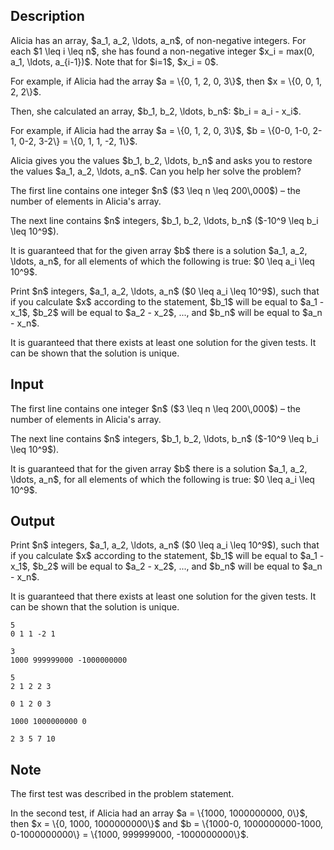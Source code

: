 ## Description

<div><p>Alicia has an array, $a_1, a_2, \ldots, a_n$, of non-negative integers. For each $1 \leq i \leq n$, she has found a non-negative integer $x_i = max(0, a_1, \ldots, a_{i-1})$. Note that for $i=1$, $x_i = 0$.</p><p>For example, if Alicia had the array $a = \{0, 1, 2, 0, 3\}$, then $x = \{0, 0, 1, 2, 2\}$.</p><p>Then, she calculated an array, $b_1, b_2, \ldots, b_n$: $b_i = a_i - x_i$.</p><p>For example, if Alicia had the array $a = \{0, 1, 2, 0, 3\}$, $b = \{0-0, 1-0, 2-1, 0-2, 3-2\} = \{0, 1, 1, -2, 1\}$.</p><p>Alicia gives you the values $b_1, b_2, \ldots, b_n$ and asks you to restore the values $a_1, a_2, \ldots, a_n$. Can you help her solve the problem?</p></div><div class="input-specification"><p>The first line contains one integer $n$ ($3 \leq n \leq 200\,000$)&nbsp;– the number of elements in Alicia's array.</p><p>The next line contains $n$ integers, $b_1, b_2, \ldots, b_n$ ($-10^9 \leq b_i \leq 10^9$).</p><p>It is guaranteed that for the given array $b$ there is a solution $a_1, a_2, \ldots, a_n$, for all elements of which the following is true: $0 \leq a_i \leq 10^9$.</p></div><div class="output-specification"><p>Print $n$ integers, $a_1, a_2, \ldots, a_n$ ($0 \leq a_i \leq 10^9$), such that if you calculate $x$ according to the statement, $b_1$ will be equal to $a_1 - x_1$, $b_2$ will be equal to $a_2 - x_2$, ..., and $b_n$ will be equal to $a_n - x_n$.</p><p>It is guaranteed that there exists at least one solution for the given tests. It can be shown that the solution is unique.</p></div>

## Input

<p>The first line contains one integer $n$ ($3 \leq n \leq 200\,000$)&nbsp;– the number of elements in Alicia's array.</p><p>The next line contains $n$ integers, $b_1, b_2, \ldots, b_n$ ($-10^9 \leq b_i \leq 10^9$).</p><p>It is guaranteed that for the given array $b$ there is a solution $a_1, a_2, \ldots, a_n$, for all elements of which the following is true: $0 \leq a_i \leq 10^9$.</p>

## Output

<p>Print $n$ integers, $a_1, a_2, \ldots, a_n$ ($0 \leq a_i \leq 10^9$), such that if you calculate $x$ according to the statement, $b_1$ will be equal to $a_1 - x_1$, $b_2$ will be equal to $a_2 - x_2$, ..., and $b_n$ will be equal to $a_n - x_n$.</p><p>It is guaranteed that there exists at least one solution for the given tests. It can be shown that the solution is unique.</p>





```input1
5
0 1 1 -2 1
```




```input2
3
1000 999999000 -1000000000
```




```input3
5
2 1 2 2 3
```




```output1
0 1 2 0 3
```




```output2
1000 1000000000 0
```




```output3
2 3 5 7 10
```



## Note

<p>The first test was described in the problem statement.</p><p>In the second test, if Alicia had an array $a = \{1000, 1000000000, 0\}$, then $x = \{0, 1000, 1000000000\}$ and $b = \{1000-0, 1000000000-1000, 0-1000000000\} = \{1000, 999999000, -1000000000\}$.</p>
